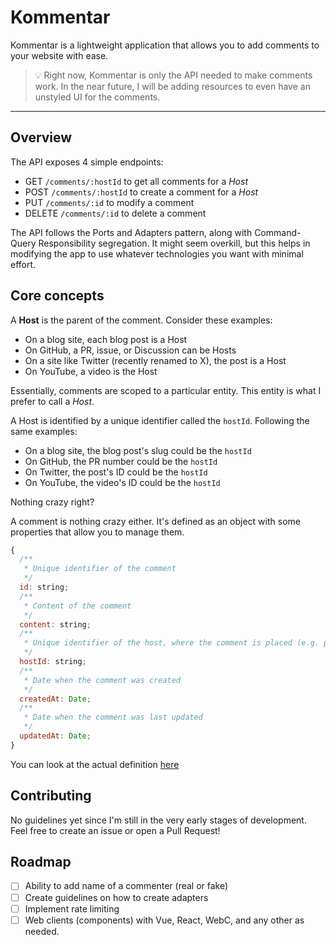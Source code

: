# Kommentar

Kommentar is a lightweight application that allows you to add comments to your website with ease.

> 💡 Right now, Kommentar is only the API needed to make comments work. In the near future, I will be
> adding resources to even have an unstyled UI for the comments.

---

## Overview

The API exposes 4 simple endpoints:

- GET `/comments/:hostId` to get all comments for a _Host_
- POST `/comments/:hostId` to create a comment for a _Host_
- PUT `/comments/:id` to modify a comment
- DELETE `/comments/:id` to delete a comment

The API follows the Ports and Adapters pattern, along with Command-Query Responsibility segregation. It might seem overkill, but this helps in modifying the app to use whatever technologies you want with minimal effort.

## Core concepts

A **Host** is the parent of the comment. Consider these examples:

- On a blog site, each blog post is a Host
- On GitHub, a PR, issue, or Discussion can be Hosts
- On a site like Twitter (recently renamed to X), the post is a Host
- On YouTube, a video is the Host

Essentially, comments are scoped to a particular entity. This entity is what I prefer to call a _Host_.

A Host is identified by a unique identifier called the `hostId`. Following the same examples:

- On a blog site, the blog post's slug could be the `hostId`
- On GitHub, the PR number could be the `hostId`
- On Twitter, the post's ID could be the `hostId`
- On YouTube, the video's ID could be the `hostId`

Nothing crazy right?

A comment is nothing crazy either. It's defined as an object with some properties that allow you to manage them.

```js
{
  /**
   * Unique identifier of the comment
   */
  id: string;
  /**
   * Content of the comment
   */
  content: string;
  /**
   * Unique identifier of the host, where the comment is placed (e.g. post, video, etc.)
   */
  hostId: string;
  /**
   * Date when the comment was created
   */
  createdAt: Date;
  /**
   * Date when the comment was last updated
   */
  updatedAt: Date;
}
```

You can look at the actual definition [here](/src/app/domain/entities/comment.ts)

## Contributing

No guidelines yet since I'm still in the very early stages of development. Feel free to create an issue or open a Pull Request!

## Roadmap

- [ ] Ability to add name of a commenter (real or fake)
- [ ] Create guidelines on how to create adapters
- [ ] Implement rate limiting
- [ ] Web clients (components) with Vue, React, WebC, and any other as needed.
